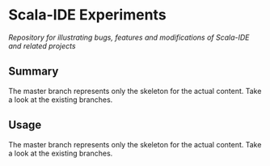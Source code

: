 # Scala-IDE Experiments
*Repository for illustrating bugs, features and modifications of Scala-IDE and related projects*

## Summary
The master branch represents only the skeleton for the actual content. Take a look at the existing branches.

## Usage
The master branch represents only the skeleton for the actual content. Take a look at the existing branches.
